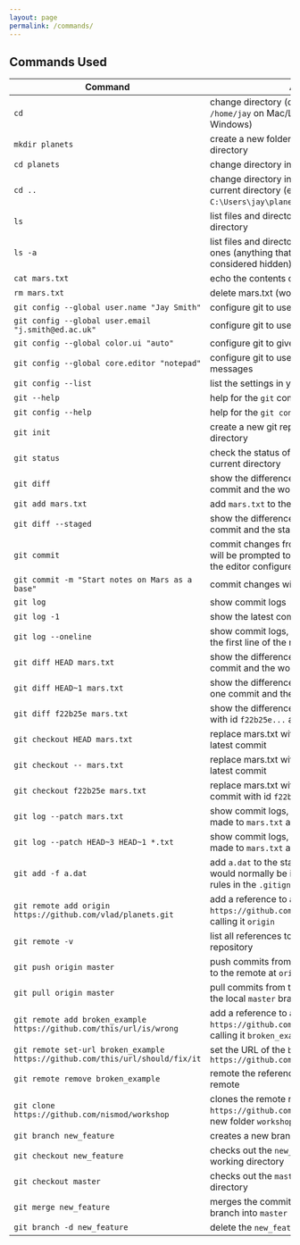 ```yaml
---
layout: page
permalink: /commands/
---
```


## Commands Used

| Command | Action |
|---------|--------|
| `cd` | change directory (defaults to home, eg `/home/jay` on Mac/Linux, `C:\Users\jay` on Windows) |
| `mkdir planets` | create a new folder (directory) in the current directory |
| `cd planets` | change directory into `planets` |
| `cd ..` | change directory into the parent of the current directory (eg from `C:\Users\jay\planets` to `C:\Users\jay`) |
| `ls` | list files and directories in the current directory |
| `ls -a` | list files and directories, including hidden ones (anything that starts with a `.` is considered hidden) |
| `cat mars.txt` | echo the contents of mars.txt |
| `rm mars.txt` | delete mars.txt (won't go to Recycle Bin) |
| `git config --global user.name "Jay Smith"` | configure git to use your name |
| `git config --global user.email "j.smith@ed.ac.uk"` | configure git to use your email |
| `git config --global color.ui "auto"` | configure git to give coloured output |
| `git config --global core.editor "notepad"` | configure git to use notepad for commit messages |
| `git config --list` | list the settings in your git configuration |
| `git --help` | help for the `git` command |
| `git config --help` | help for the `git config` command |
| `git init` | create a new git repository in the current directory |
| `git status` | check the status of the git repository in the current directory |
| `git diff` | show the difference between the last commit and the working directory |
| `git add mars.txt` | add `mars.txt` to the staging area |
| `git diff --staged` | show the difference between the last commit and the staging area |
| `git commit` | commit changes from the staging area (you will be prompted to add a message using the editor configure above) |
| `git commit -m "Start notes on Mars as a base"` | commit changes with a short message |
| `git log` | show commit logs |
| `git log -1` | show the latest commit message |
| `git log --oneline` | show commit logs, just the commit id and the first line of the message |
| `git diff HEAD mars.txt` | show the difference between the last commit and the working directory |
| `git diff HEAD~1 mars.txt` | show the difference between the last-but-one commit and the working directory |
| `git diff f22b25e mars.txt` | show the difference between the commit with id `f22b25e...` and the working directory |
| `git checkout HEAD mars.txt` | replace mars.txt with the version from the latest commit |
| `git checkout -- mars.txt` | replace mars.txt with the version from the latest commit |
| `git checkout f22b25e mars.txt` | replace mars.txt with the version from the commit with id `f22b25e...` |
| `git log --patch mars.txt` | show commit logs, along with the changes made to `mars.txt` at each step |
| `git log --patch HEAD~3 HEAD~1 *.txt` | show commit logs, along with the changes made to `mars.txt` at each step |
| `git add -f a.dat` | add `a.dat` to the staging area, even though it would normally be ignored by git because of rules in the `.gitignore` file |
| `git remote add origin https://github.com/vlad/planets.git` | add a reference to a remote repository at `https://github.com/vlad/planets.git`, calling it `origin` |
| `git remote -v` | list all references to remotes in this repository |
| `git push origin master` | push commits from the local `master` branch to the remote at `origin` |
| `git pull origin master` | pull commits from the remote at `origin` to the local `master` branch |
| `git remote add broken_example https://github.com/this/url/is/wrong` | add a reference to a remote repository at `https://github.com/this/url/is/wrong`, calling it `broken_example` |
| `git remote set-url broken_example https://github.com/this/url/should/fix/it` | set the URL of the `broken_example` remote to `https://github.com/this/url/should/fix/it` |
| `git remote remove broken_example` | remote the reference to the `broken_example` remote |
| `git clone https://github.com/nismod/workshop` | clones the remote repository from `https://github.com/nismod/workshop` into a new folder `workshop` |
| `git branch new_feature` | creates a new branch called `new_feature` |
| `git checkout new_feature` | checks out the `new_feature` branch to the working directory |
| `git checkout master` | checks out the `master` branch to the working directory |
| `git merge new_feature` | merges the commits from the `new_feature` branch into `master` |
| `git branch -d new_feature` | delete the `new_feature` branch |
